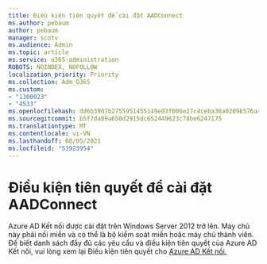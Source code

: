 ```yaml
---
title: Điều kiện tiên quyết để cài đặt AADConnect
ms.author: pebaum
author: pebaum
manager: scotv
ms.audience: Admin
ms.topic: article
ms.service: o365-administration
ROBOTS: NOINDEX, NOFOLLOW
localization_priority: Priority
ms.collection: Adm_O365
ms.custom:
- "1300023"
- "4533"
ms.openlocfilehash: dd6b3907b2755951455149e03f006e27c4ceba38a02096576a46992c4352d675
ms.sourcegitcommit: b5f7da89a650d2915dc652449623c78be6247175
ms.translationtype: MT
ms.contentlocale: vi-VN
ms.lasthandoff: 08/05/2021
ms.locfileid: "53923954"
---
```

# <a name="pre-requisites-for-installing-aadconnect"></a>Điều kiện tiên quyết để cài đặt AADConnect

Azure AD Kết nối được cài đặt trên Windows Server 2012 trở lên. Máy chủ này phải nối miền và có thể là bộ kiểm soát miền hoặc máy chủ thành viên.  Để biết danh sách đầy đủ các yêu cầu và điều kiện tiên quyết của Azure AD Kết nối, vui lòng xem lại Điều kiện tiên quyết cho [Azure AD Kết nối.](https://docs.microsoft.com/azure/active-directory/hybrid/how-to-connect-install-prerequisites)
